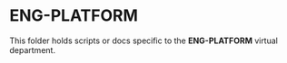 # ENG-PLATFORM

This folder holds scripts or docs specific to the **ENG-PLATFORM** virtual department.
